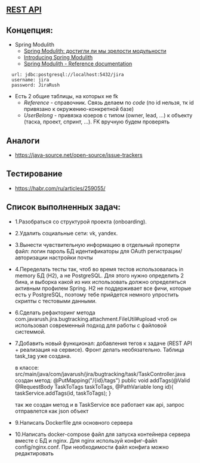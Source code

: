 ## [REST API](http://localhost:8080/doc)

## Концепция:

- Spring Modulith
    - [Spring Modulith: достигли ли мы зрелости модульности](https://habr.com/ru/post/701984/)
    - [Introducing Spring Modulith](https://spring.io/blog/2022/10/21/introducing-spring-modulith)
    - [Spring Modulith - Reference documentation](https://docs.spring.io/spring-modulith/docs/current-SNAPSHOT/reference/html/)

```
  url: jdbc:postgresql://localhost:5432/jira
  username: jira
  password: JiraRush
```

- Есть 2 общие таблицы, на которых не fk
    - _Reference_ - справочник. Связь делаем по _code_ (по id нельзя, тк id привязано к окружению-конкретной базе)
    - _UserBelong_ - привязка юзеров с типом (owner, lead, ...) к объекту (таска, проект, спринт, ...). FK вручную будем
      проверять

## Аналоги

- https://java-source.net/open-source/issue-trackers

## Тестирование

- https://habr.com/ru/articles/259055/

## Список выполненных задач:

- 1.Разобраться со структурой проекта (onboarding).
- 2.Удалить социальные сети: vk, yandex.
- 3.Вынести чувствительную информацию в отдельный проперти файл:
  логин
  пароль БД
  идентификаторы для OAuth регистрации/авторизации
  настройки почты
- 4.Переделать тесты так, чтоб во время тестов использовалась in memory БД (H2), а не PostgreSQL. Для этого нужно
  определить 2 бина, и выборка какой из них использовать должно определяться активным профилем Spring. H2 не поддерживает
  все фичи, которые есть у PostgreSQL, поэтому тебе прийдется немного упростить скрипты с тестовыми данными.
- 6.Сделать рефакторинг метода com.javarush.jira.bugtracking.attachment.FileUtil#upload чтоб он использовал
  современный подход для работы с файловой системмой.
- 7.Добавить новый функционал: добавления тегов к задаче (REST API + реализация на сервисе).
  Фронт делать необязательно. Таблица task_tag уже создана.

  в классе: src/main/java/com/javarush/jira/bugtracking/task/TaskController.java
  создан метод:
  @PutMapping("/{id}/tags")
  public void addTags(@Valid @RequestBody TaskToTags taskToTags, @PathVariable long id){
  taskService.addTags(id, taskToTags);
  }

  так же создан метод и в TaskService
  все работает как api, запрос отправлется как json объект

- 9.Написать Dockerfile для основного сервера
- 10.Написать docker-compose файл для запуска контейнера сервера вместе с БД и nginx. Для nginx используй конфиг-файл config/nginx.conf.
  При необходимости файл конфига можно редактировать